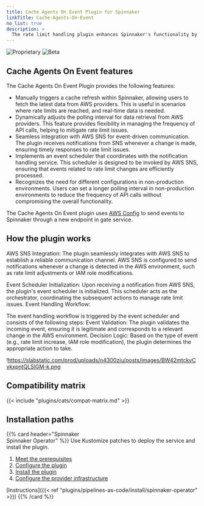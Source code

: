 ```yaml
---
title: Cache Agents On Event Plugin for Spinnaker
linkTitle: Cache-Agents-On-Event
no_list: true
description: >
  The rate limit handling plugin enhances Spinnaker's functionality by addressing rate limit issues commonly encountered when using AWS providers, particularly in scenarios involving EC2 and ECS. The plugin leverages AWS SNS (Simple Notification Service) to receive events and employs a notification handling service to manage data and gate services effectively.
---
```


![Proprietary](/images/proprietary.svg) ![Beta](/images/beta.svg)

## Cache Agents On Event features

The Cache Agents On Event Plugin provides the following features:

- Manually triggers a cache refresh within Spinnaker, allowing users to fetch the latest data from AWS providers. This is useful in scenarios where rate limits are reached, and real-time data is needed.
- Dynamically adjusts the polling interval for data retrieval from AWS providers. This feature provides flexibility in managing the frequency of API calls, helping to mitigate rate limit issues.
- Seamless integration with AWS SNS for event-driven communication. The plugin receives notifications from SNS whenever a change is made, ensuring timely responses to rate limit issues.
- Implements an event scheduler that coordinates with the notification handling service. This scheduler is designed to be invoked by AWS SNS, ensuring that events related to rate limit changes are efficiently processed.
- Recognizes the need for different configurations in non-production environments. Users can set a longer polling interval in non-production environments to reduce the frequency of API calls without compromising the overall functionality.

The Cache Agents On Event plugin uses [AWS Config](https://docs.aws.amazon.com/config/latest/developerguide/notifications-for-AWS-Config.html) to send events to Spinnaker through a new endpoint in gate service.

## How the plugin works
AWS SNS Integration:
The plugin seamlessly integrates with AWS SNS to establish a reliable communication channel. AWS SNS is configured to send notifications whenever a change is detected in the AWS environment, such as rate limit adjustments or IAM role modifications.

Event Scheduler Initialization:
Upon receiving a notification from AWS SNS, the plugin's event scheduler is initialized. This scheduler acts as the orchestrator, coordinating the subsequent actions to manage rate limit issues.
Event Handling Workflow:

The event handling workflow is triggered by the event scheduler and consists of the following steps:
Event Validation: The plugin validates the incoming event, ensuring it is legitimate and corresponds to a relevant change in the AWS environment.
Decision Logic: Based on the type of event (e.g., rate limit increase, IAM role modification), the plugin determines the appropriate action to take.

!https://slabstatic.com/prod/uploads/n4300ziu/posts/images/BW42mtckyCvkxpntQLSlGM-k.png

## Compatibility matrix

{{< include "plugins/cats/compat-matrix.md" >}}

## Installation paths

{{% card header="Spinnaker<br>Spinnaker Operator" %}}
Use Kustomize patches to deploy the service and install the plugin.

1. [Meet the prerequisites](#before-you-begin)
1. [Configure the plugin](#configure-the-plugin)
1. [Install the plugin](#install-the-plugin)
1. [Configure the provider infrastructure](#configure-infra)


[Instructions]({{< ref "plugins/pipelines-as-code/install/spinnaker-operator" >}})
{{% /card %}}